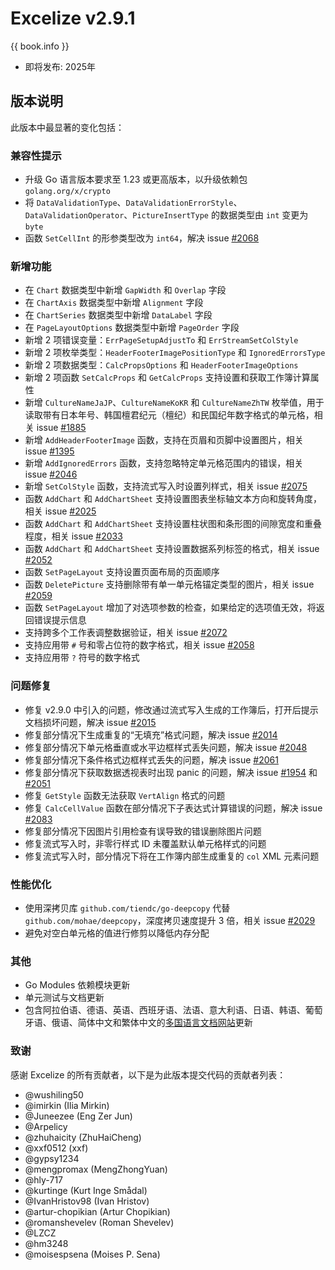 # Excelize v2.9.1

{{ book.info }}

* 即将发布: 2025年

## 版本说明

此版本中最显著的变化包括：

### 兼容性提示

* 升级 Go 语言版本要求至 1.23 或更高版本，以升级依赖包 `golang.org/x/crypto`
* 将 `DataValidationType`、`DataValidationErrorStyle`、`DataValidationOperator`、`PictureInsertType` 的数据类型由 `int` 变更为 `byte`
* 函数 `SetCellInt` 的形参类型改为 `int64`，解决 issue [#2068](https://github.com/xuri/excelize/issues/2068)

### 新增功能

* 在 `Chart` 数据类型中新增 `GapWidth` 和 `Overlap` 字段
* 在 `ChartAxis` 数据类型中新增 `Alignment` 字段
* 在 `ChartSeries` 数据类型中新增 `DataLabel` 字段
* 在 `PageLayoutOptions` 数据类型中新增 `PageOrder` 字段
* 新增 2 项错误变量：`ErrPageSetupAdjustTo` 和 `ErrStreamSetColStyle`
* 新增 2 项枚举类型：`HeaderFooterImagePositionType` 和 `IgnoredErrorsType`
* 新增 2 项数据类型：`CalcPropsOptions` 和 `HeaderFooterImageOptions`
* 新增 2 项函数 `SetCalcProps` 和 `GetCalcProps` 支持设置和获取工作簿计算属性
* 新增 `CultureNameJaJP`、`CultureNameKoKR` 和 `CultureNameZhTW` 枚举值，用于读取带有日本年号、韩国檀君纪元（檀纪）和民国纪年数字格式的单元格，相关 issue [#1885](https://github.com/xuri/excelize/issues/1885)
* 新增 `AddHeaderFooterImage` 函数，支持在页眉和页脚中设置图片，相关 issue [#1395](https://github.com/xuri/excelize/issues/1395)
* 新增 `AddIgnoredErrors` 函数，支持忽略特定单元格范围内的错误，相关 issue [#2046](https://github.com/xuri/excelize/issues/2046)
* 新增 `SetColStyle` 函数，支持流式写入时设置列样式，相关 issue [#2075](https://github.com/xuri/excelize/issues/2075)
* 函数 `AddChart` 和 `AddChartSheet` 支持设置图表坐标轴文本方向和旋转角度，相关 issue [#2025](https://github.com/xuri/excelize/issues/2025)
* 函数 `AddChart` 和 `AddChartSheet` 支持设置柱状图和条形图的间隙宽度和重叠程度，相关 issue [#2033](https://github.com/xuri/excelize/issues/2033)
* 函数 `AddChart` 和 `AddChartSheet` 支持设置数据系列标签的格式，相关 issue [#2052](https://github.com/xuri/excelize/issues/2052)
* 函数 `SetPageLayout` 支持设置页面布局的页面顺序
* 函数 `DeletePicture` 支持删除带有单一单元格锚定类型的图片，相关 issue [#2059](https://github.com/xuri/excelize/issues/2059)
* 函数 `SetPageLayout` 增加了对选项参数的检查，如果给定的选项值无效，将返回错误提示信息
* 支持跨多个工作表调整数据验证，相关 issue [#2072](https://github.com/xuri/excelize/issues/2072)
* 支持应用带 `#` 号和零占位符的数字格式，相关 issue [#2058](https://github.com/xuri/excelize/issues/2058)
* 支持应用带 `?` 符号的数字格式

### 问题修复

* 修复 v2.9.0 中引入的问题，修改通过流式写入生成的工作簿后，打开后提示文档损坏问题，解决 issue [#2015](https://github.com/xuri/excelize/issues/2015)
* 修复部分情况下生成重复的“无填充”格式问题，解决 issue [#2014](https://github.com/xuri/excelize/issues/2014)
* 修复部分情况下单元格垂直或水平边框样式丢失问题，解决 issue [#2048](https://github.com/xuri/excelize/issues/2048)
* 修复部分情况下条件格式边框样式丢失的问题，解决 issue [#2061](https://github.com/xuri/excelize/issues/2061)
* 修复部分情况下获取数据透视表时出现 panic 的问题，解决 issue [#1954](https://github.com/xuri/excelize/issues/1954) 和 [#2051](https://github.com/xuri/excelize/issues/2051)
* 修复 `GetStyle` 函数无法获取 `VertAlign` 格式的问题
* 修复 `CalcCellValue` 函数在部分情况下子表达式计算错误的问题，解决 issue [#2083](https://github.com/xuri/excelize/issues/2083)
* 修复部分情况下因图片引用检查有误导致的错误删除图片问题
* 修复流式写入时，非零行样式 ID 未覆盖默认单元格样式的问题
* 修复流式写入时，部分情况下将在工作簿内部生成重复的 `col` XML 元素问题

### 性能优化

* 使用深拷贝库 `github.com/tiendc/go-deepcopy` 代替 `github.com/mohae/deepcopy`，深度拷贝速度提升 3 倍，相关 issue [#2029](https://github.com/xuri/excelize/issues/2029)
* 避免对空白单元格的值进行修剪以降低内存分配

### 其他

* Go Modules 依赖模块更新
* 单元测试与文档更新
* 包含阿拉伯语、德语、英语、西班牙语、法语、意大利语、日语、韩语、葡萄牙语、俄语、简体中文和繁体中文的[多国语言文档网站](https://xuri.me/excelize)更新

### 致谢

感谢 Excelize 的所有贡献者，以下是为此版本提交代码的贡献者列表：

* @wushiling50
* @imirkin (Ilia Mirkin)
* @Juneezee (Eng Zer Jun)
* @Arpelicy
* @zhuhaicity (ZhuHaiCheng)
* @xxf0512 (xxf)
* @gypsy1234
* @mengpromax (MengZhongYuan)
* @hly-717
* @kurtinge (Kurt Inge Smådal)
* @IvanHristov98 (Ivan Hristov)
* @artur-chopikian (Artur Chopikian)
* @romanshevelev (Roman Shevelev)
* @LZCZ
* @hm3248
* @moisespsena (Moises P. Sena)
